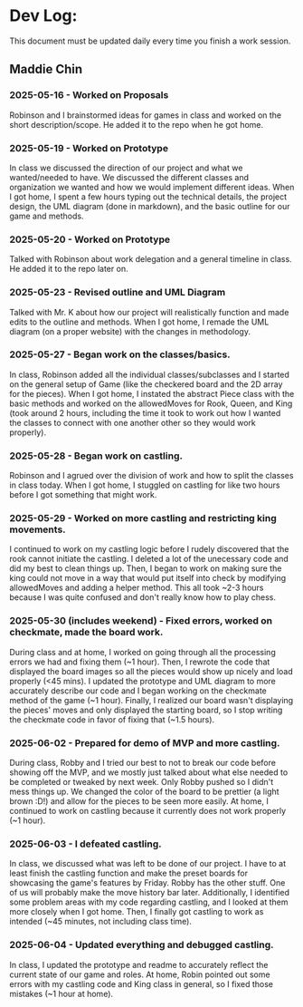 # Dev Log:

This document must be updated daily every time you finish a work session.

## Maddie Chin

### 2025-05-16 - Worked on Proposals
Robinson and I brainstormed ideas for games in class and worked on the short description/scope. He added it to the repo when he got home.  

### 2025-05-19 - Worked on Prototype
In class we discussed the direction of our project and what we wanted/needed to have. We discussed
the different classes and organization we wanted and how we would implement 
different ideas. When I got home, I spent a few hours typing out the 
technical details, the project design, the UML diagram (done in 
markdown), and the basic outline for our game and methods.  

### 2025-05-20 - Worked on Prototype
Talked with Robinson about work delegation and a general timeline in class. He added 
it to the repo later on.

### 2025-05-23 - Revised outline and UML Diagram
Talked with Mr. K about how our project will realistically function 
and made edits to the outline and methods. When I got home, I remade 
the UML diagram (on a proper website) with the changes in methodology. 

### 2025-05-27 - Began work on the classes/basics.
In class, Robinson added all the individual classes/subclasses and 
I started on the general setup of Game (like the checkered board and the 2D
array for the pieces). When I got home, I instated the abstract Piece class
with the basic methods and worked on the allowedMoves for Rook, Queen, and 
King (took around 2 hours, including the time it took to work out how I wanted the classes
to connect with one another other so they would work properly).  

### 2025-05-28 - Began work on castling.
Robinson and I agrued over the division of work and how to split the classes 
in class today. When I got home, I stuggled on castling for like two hours 
before I got something that might work. 

### 2025-05-29 - Worked on more castling and restricting king movements.
I continued to work on my castling logic before I rudely discovered 
that the rook cannot initiate the castling. I deleted a lot of the 
unecessary code and did my best to clean things up. Then, I began to work on 
making sure the king could not move in a way that would put itself into 
check by modifying allowedMoves and adding a helper method. This all took ~2-3 
hours because I was quite confused and don't really know how to play chess.   

### 2025-05-30 (includes weekend) - Fixed errors, worked on checkmate, made the board work.
During class and at home, I worked on going through all the processing 
errors we had and fixing them (~1 hour). Then, I rewrote the code that 
displayed the board images so all the pieces would show up nicely and load
properly (<45 mins). I updated the prototype and UML diagram to more 
accurately describe our code and I began working on the checkmate method 
of the game (~1 hour). Finally, I realized our board wasn't displaying the 
pieces' moves and only displayed the starting board, so I stop writing the checkmate 
code in favor of fixing that (~1.5 hours).  

### 2025-06-02 - Prepared for demo of MVP and more castling.
During class, Robby and I tried our best to not to break our code before showing 
off the MVP, and we mostly just talked about what else needed to be completed or 
tweaked by next week. Only Robby pushed so I didn't mess things up. We changed the color of the board to be prettier (a light brown :D!) 
and allow for the pieces to be seen more easily. At home, I continued 
to work on castling because it currently does not work properly (~1 hour).   

### 2025-06-03 - I defeated castling.
In class, we discussed what was left to be done of our project. I have to 
at least finish the castling function and make the preset boards for showcasing 
the game's features by Friday. Robby has the other stuff. One of us will 
probably make the move history bar later. Additionally, I identified some 
problem areas with my code regarding castling, and I looked at them more 
closely when I got home. Then, I finally got castling to work as intended (~45 minutes, not including class time).  

### 2025-06-04 - Updated everything and debugged castling.
In class, I updated the prototype and readme to accurately reflect 
the current state of our game and roles. At home, Robin pointed out 
some errors with my castling code and King class in general, so I fixed 
those mistakes (~1 hour at home).